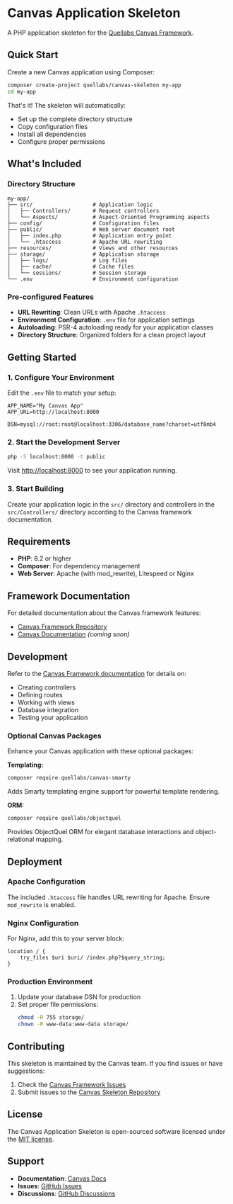 # Canvas Application Skeleton

A PHP application skeleton for the [Quellabs Canvas Framework](https://github.com/quellabs/canvas).

## Quick Start

Create a new Canvas application using Composer:

```bash
composer create-project quellabs/canvas-skeleton my-app
cd my-app
```

That's it! The skeleton will automatically:
- Set up the complete directory structure
- Copy configuration files
- Install all dependencies
- Configure proper permissions

## What's Included

### Directory Structure
```
my-app/
├── src/                   # Application logic
│   ├── Controllers/       # Request controllers
│   └── Aspects/           # Aspect-Oriented Programming aspects
├── config/                # Configuration files
├── public/                # Web server document root
│   ├── index.php          # Application entry point
│   └── .htaccess          # Apache URL rewriting
├── resources/             # Views and other resources
├── storage/               # Application storage
│   ├── logs/              # Log files
│   ├── cache/             # Cache files
│   └── sessions/          # Session storage
└── .env                   # Environment configuration
```

### Pre-configured Features
- **URL Rewriting**: Clean URLs with Apache `.htaccess`
- **Environment Configuration**: `.env` file for application settings
- **Autoloading**: PSR-4 autoloading ready for your application classes
- **Directory Structure**: Organized folders for a clean project layout

## Getting Started

### 1. Configure Your Environment

Edit the `.env` file to match your setup:

```env
APP_NAME="My Canvas App"
APP_URL=http://localhost:8000

DSN=mysql://root:root@localhost:3306/database_name?charset=utf8mb4
```

### 2. Start the Development Server

```bash
php -S localhost:8000 -t public
```

Visit [http://localhost:8000](http://localhost:8000) to see your application running.

### 3. Start Building

Create your application logic in the `src/` directory and controllers in the `src/Controllers/` directory according to the Canvas framework documentation.

## Requirements

- **PHP**: 8.2 or higher
- **Composer**: For dependency management
- **Web Server**: Apache (with mod_rewrite), Litespeed or Nginx

## Framework Documentation

For detailed documentation about the Canvas framework features:

- [Canvas Framework Repository](https://github.com/quellabs/canvas)
- [Canvas Documentation](https://canvas.quellabs.com/docs) *(coming soon)*

## Development

Refer to the [Canvas Framework documentation](https://github.com/quellabs/canvas) for details on:
- Creating controllers
- Defining routes
- Working with views
- Database integration
- Testing your application

### Optional Canvas Packages

Enhance your Canvas application with these optional packages:

**Templating:**
```bash
composer require quellabs/canvas-smarty
```
Adds Smarty templating engine support for powerful template rendering.

**ORM:**
```bash
composer require quellabs/objectquel
```
Provides ObjectQuel ORM for elegant database interactions and object-relational mapping.

## Deployment

### Apache Configuration

The included `.htaccess` file handles URL rewriting for Apache. Ensure `mod_rewrite` is enabled.

### Nginx Configuration

For Nginx, add this to your server block:

```nginx
location / {
    try_files $uri $uri/ /index.php?$query_string;
}
```

### Production Environment

1. Update your database DSN for production
2. Set proper file permissions:
   ```bash
   chmod -R 755 storage/
   chown -R www-data:www-data storage/
   ```

## Contributing

This skeleton is maintained by the Canvas team. If you find issues or have suggestions:

1. Check the [Canvas Framework Issues](https://github.com/quellabs/canvas/issues)
2. Submit issues to the [Canvas Skeleton Repository](https://github.com/quellabs/canvas-skeleton/issues)

## License

The Canvas Application Skeleton is open-sourced software licensed under the [MIT license](LICENSE).

## Support

- **Documentation**: [Canvas Docs](https://canvas.quellabs.com/docs)
- **Issues**: [GitHub Issues](https://github.com/quellabs/canvas-skeleton/issues)
- **Discussions**: [GitHub Discussions](https://github.com/quellabs/canvas/discussions)